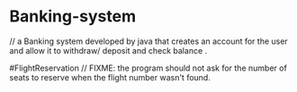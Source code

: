 # Banking-system
// a Banking system developed by java that creates an account for the user and allow it to withdraw/ deposit and check balance . 

#FlightReservation 
// FIXME: the program should not ask for the number of seats to reserve when the flight number wasn't found. 
